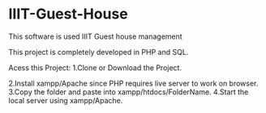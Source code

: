 # IIIT-Guest-House
This software is used IIIT Guest house management

This project is completely developed in PHP and SQL.

Acess this Project:
1.Clone or Download the Project.

2.Install xampp/Apache since PHP requires live server to work on browser.
3.Copy the folder and paste into xampp/htdocs/FolderName.
4.Start the local server using xampp/Apache.
